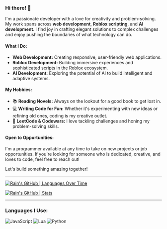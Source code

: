 ### Hi there! 👋

I'm a passionate developer with a love for creativity and problem-solving. My work spans across **web development**, **Roblox scripting**, and **AI development**. I find joy in crafting elegant solutions to complex challenges and enjoy pushing the boundaries of what technology can do.

#### What I Do:
- **Web Development:** Creating responsive, user-friendly web applications.
- **Roblox Development:** Building immersive experiences and sophisticated scripts in the Roblox ecosystem.
- **AI Development:** Exploring the potential of AI to build intelligent and adaptive systems.

#### My Hobbies:
- 📚 **Reading Novels:** Always on the lookout for a good book to get lost in.
- 💻 **Writing Code for Fun:** Whether it's experimenting with new ideas or refining old ones, coding is my creative outlet.
- 🧩 **LeetCode & Codewars:** I love tackling challenges and honing my problem-solving skills.

#### Open to Opportunities:
I'm a programmer available at any time to take on new projects or job opportunities. If you're looking for someone who is dedicated, creative, and loves to code, feel free to reach out!

Let's build something amazing together!

---



[![Rain's GitHub | Languages Over Time](https://stats.quine.sh/Rain/languages-over-time?theme=dark)](https://quine.sh?utm_source=widgets&utm_campaign=Rain)



[![Rain's GitHub | Stats](https://stats.quine.sh/Rain/github?theme=dark)](https://quine.sh?utm_source=widgets&utm_campaign=Rain)

---

### Languages I Use:

![JavaScript](https://img.shields.io/badge/Language-JavaScript-yellow?logo=javascript)
![Lua](https://img.shields.io/badge/Language-Lua-blue?logo=lua)
![Python](https://img.shields.io/badge/Language-Python-green?logo=python)
